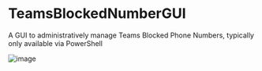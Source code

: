 # TeamsBlockedNumberGUI
A GUI to administratively manage Teams Blocked Phone Numbers, typically only available via PowerShell

![image](https://github.com/ccaragol/TeamsBlockedNumberGUI/assets/61208347/2c0529c6-1c44-4c2d-89d7-e8b30d0d4a2b)


